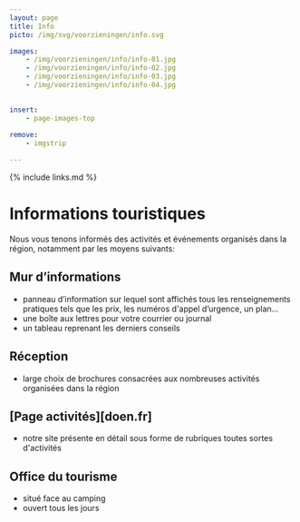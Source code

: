 ```yaml
---
layout: page
title: Info
picto: /img/svg/voorzieningen/info.svg

images:
    - /img/voorzieningen/info/info-01.jpg
    - /img/voorzieningen/info/info-02.jpg
    - /img/voorzieningen/info/info-03.jpg
    - /img/voorzieningen/info/info-04.jpg
    

insert:
    - page-images-top
    
remove:
    - imgstrip

---
```


{% include links.md %}

# Informations touristiques

Nous vous tenons informés des activités et événements organisés dans la région, notamment par les moyens suivants:

## Mur d’informations

- panneau d’information sur lequel sont affichés tous les renseignements pratiques tels que les prix, les numéros d'appel d’urgence, un plan...
- une boîte aux lettres pour votre courrier ou journal
- un tableau reprenant les derniers conseils

## Réception

- large choix de brochures consacrées aux nombreuses activités organisées dans la région

## [Page activités][doen.fr]

- notre site présente en détail sous forme de rubriques toutes sortes d'activités

## Office du tourisme

- situé face au camping
- ouvert tous les jours
